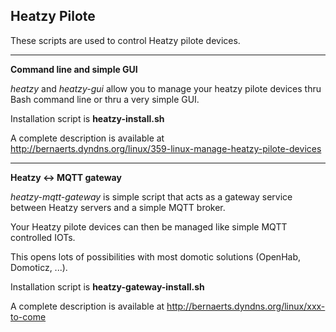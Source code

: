Heatzy Pilote
------

These scripts are used to control Heatzy pilote devices.

-----

**Command line and simple GUI**

<i>heatzy</i> and <i>heatzy-gui</i> allow you to manage your heatzy pilote devices thru Bash command line or thru a very simple GUI.

Installation script is **heatzy-install.sh**

A complete description is available at http://bernaerts.dyndns.org/linux/359-linux-manage-heatzy-pilote-devices

-----

**Heatzy <-> MQTT gateway**

<i>heatzy-mqtt-gateway</i> is simple script that acts as a gateway service between Heatzy servers and a simple MQTT broker.

Your Heatzy pilote devices can then be managed like simple MQTT controlled IOTs.

This opens lots of possibilities with most domotic solutions (OpenHab, Domoticz, ...).

Installation script is **heatzy-gateway-install.sh**

A complete description is available at http://bernaerts.dyndns.org/linux/xxx-to-come
